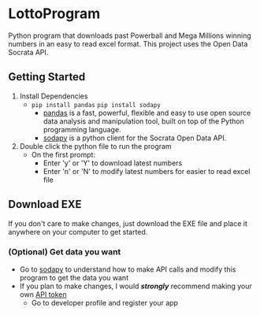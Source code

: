 # LottoProgram
Python program that downloads past Powerball and Mega Millions winning numbers in an easy to read excel format. This project uses the Open Data Socrata API.

## Getting Started
1. Install Dependencies
   * ```pip install pandas``` ```pip install sodapy```
     * [pandas](https://pandas.pydata.org/) is a fast, powerful, flexible and easy to use open source data analysis and manipulation tool,
       built on top of the Python programming language.
     * [sodapy](https://github.com/xmunoz/sodapy) is a python client for the Socrata Open Data API.
2. Double click the python file to run the program
   * On the first prompt:
     * Enter 'y' or 'Y' to download latest numbers
     * Enter 'n' or 'N' to modify latest numbers for easier to read excel file
## Download EXE
If you don't care to make changes, just download the EXE file and place it anywhere on your computer to get started.

### (Optional) Get data you want
- Go to [sodapy](https://github.com/xmunoz/sodapy) to understand how to make API calls and modify this program to get the data you want
- If you plan to make changes, I would ***strongly*** recommend making your own [API token](https://opendata.socrata.com/login)
  - Go to developer profile and register your app
